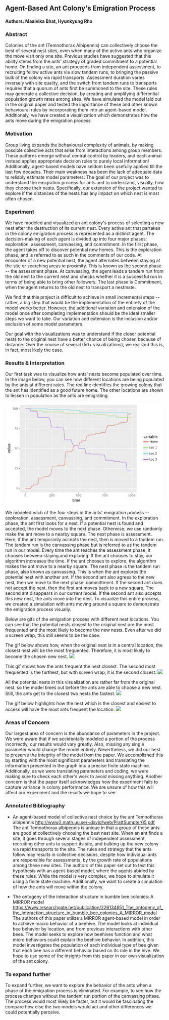 ## Agent-Based Ant Colony's Emigration Process
#### Authors: Maalvika Bhat, Hyunkyung Rho

### Abstract
Colonies of the ant (Temnothorax Albipennis) can collectively choose the best of several nest sites, even when many of the active ants who organize the move visit only one site. Previous studies have suggested that this ability stems from the ants’ strategy of graded commitment to a potential home. On finding a site, an ant proceeds from independent assessment, to recruiting fellow active ants via slow tandem runs, to bringing the passive bulk of the colony via rapid transports. Assessment duration varies inversely with site quality, and the switch from tandem runs to transports requires that a quorum of ants first be summoned to the site. These rules may generate a collective decision, by creating and amplifying differential population growth rates among sites. We have simulated the model laid out in the original paper and tested the importance of these and other known behavioural rules by incorporating them into an agent-based model. Additionaly, we have created a visualization which demonstrates how the ants move during the emigration process.

### Motivation 
Group living expands the behavioural complexity of animals, by making possible collective acts that arise from interactions among group members. These patterns emerge without central control by leaders, and each animal instead applies appropriate decision rules to purely local information! Additionally, agent-based models have seldom been usefully applied till the last few decades. Their main weakness has been the lack of adequate data to reliably estimate model parameters. The goal of our project was to understand the emigration process for ants and to understand, visually, how they choose their nests. Specifically, our extension of the project wanted to explore if the distances of the nests has any impact on which nest is most often chosen. 

### Experiment
We have modeled and visualized an ant colony's process of selecting a new nest after the destruction of its current nest. Every active ant that partakes in the colony emigration process is represented as a distinct agent. The decision-making of each agent is divided up into four major phases: exploration, assessment, canvassing, and commitment. In the first phase, the agent takes off to discover potential new homes. This is the exploration phase, and is referred to as such in the comments of our code. At encounter of a new potential nest, the agent alternates between staying at the site or searching areas in proximity. This is known as the second phase -- the assessment phase. At canvassing, the agent leads a tandem run from the old nest to the current nest and checks whether it is a successful run in terms of being able to bring other followers. The last phase is Commitment, when the agent returns to the old nest to transport a nestmate. 

We find that this  project is difficult to achieve in small incremental steps -- rather, a big step that would be the implementation of the entirety of the model works better. However, the additional variation and extension of the model once after completing implementation should be the ideal smaller steps we want to take. Our variation and extension is the inclusion and/or exclusion of some model parameters. 

Our goal with the visualizations was to understand if the closer potential nests to the original nest have a better chance of being chosen because of distance. Over the course of several (50+ visualizations), we realized this is, in fact, most likely the case. 

### Results & Interpretation
Our first task was to visualize how ants' nests become populated over time. In the image below, you can see how different locations are being populated by the ants at different rates. The red line identifies the growing colony that the ant has identified as a good future home. The other locations are shown to lessen in population as the ants are emigrating.

<img src="https://github.com/maalvikabhat/agent-based-ant-colony/blob/main/pictures/nest_population_over_time.png">

We modeled each of the four steps in the ants' emigration process -- exploration, assessment, canvassing, and commitment. In the exploration phase, the ant first looks for a nest. If a potential nest is found and accepted, the model moves to the next phase. Otherwise, we use randomly make the ant move to a nearby square. The next phase is assessment. Here, if the ant temporarily accepts the nest, then is moved to a tandem run. The tandem run is the canvassing phase but is referred to as the tandem run in our model. Every time the ant reaches the assessment phase, it chooses between staying and exploring. If the ant chooses to stay, our algorithm increases the time. If the ant chooses to explore, the algorithm makes the ant move to a nearby square. The nest phase is the tandem run phase, also known as canvassing. This is when the ant explores the potential nest with another ant. If the second ant also agrees to the new nest, then we move to the next phase: committment. If the second ant does not accept the nest, then the first ant moves back to a new square. The second ant disappears in our current model. If the second ant also accepts this new nest, the ants move into the nest. To visualize this entire process, we created a simulation with ants moving around a square to demonstrate the emigration process visually. 

Below are gifs of the emigration process with different nest locations. You can see that the potential nests closest to the original nest are the most frequented and the most likely to become the new nests. Even after we did a screen wrap, this still seems to be the case.

The gif below shows how, when the original nest is in a central location, the closest nest will be the most frequented. Therefore, it is most likely to become the chosen new nest.
<img src="https://github.com/maalvikabhat/agent-based-ant-colony/blob/main/pictures/gif2.GIF">

This gif shows how the ants frequent the nest closest. The second most frequented is the furthest, but with screen wrap, it is the second closest. 
<img src="https://github.com/maalvikabhat/agent-based-ant-colony/blob/main/pictures/gif1.GIF">

All the potential nests in this visualization are rather far from the original nest, so the model times out before the ants are able to choose a new nest. Still, the ants get to the closest two nests the fastest. 
<img src="https://github.com/maalvikabhat/agent-based-ant-colony/blob/main/pictures/gif3.GIF">

The gif below highlights how the nest which is the closest and easiest to access will have the most ants frequent the location. 
<img src="https://github.com/maalvikabhat/agent-based-ant-colony/blob/main/pictures/gif4.GIF">

### Areas of Concern
Our largest area of concern is the abundance of parameters in the project. We were aware that if we accidentally modeled a portion of the process incorrectly, our results would vary greatly. Also, missing any single parameter would change the model entirely. Nevertheless, we did our best to preserve the integrity of the model from the paper. We accomplished this by starting with the most significant parameters and translating the information presented in the graph into a precise finite state machine. Additionally, as we were translating parameters and coding, we were making sure to check each other's work to avoid missing anything. 
Another concern is that the paper itself acknowledges how the experiment fails to capture variance in colony performance. We are unsure of how this will affect our experiment and the results we hope to see. 

### Annotated Bibliography 
- An agent-based model of collective nest choice by the ant Temnothorax albipennis
http://www2.math.uu.se/~david/web/PrattSumpter05.pdf </br>
The ant Temnothorax albipennis is unique in that a group of these ants are good at collectively choosing the best nest site. When an ant finds a site, it goes through several stages of independent assessment, recruiting other ants to support its site, and bulking up the new colony via rapid transports to the site. The rules and strategy that the ants follow may results in collective decisions, despite how individual ants are responsible for assessments, by the growth rate of populations among these new sites. The authors of this paper set out to test this hypothesis with an agent-based model, where the agents abided by these rules. While the model is very complex, we hope to simulate it using a finite state machine. Additionally, we want to create a simulation of how the ants will move within the colony. 

- The ontogeny of the interaction structure in bumble bee colonies: A MIRROR model  
https://www.researchgate.net/publication/226134851_The_ontogeny_of_the_interaction_structure_in_bumble_bee_colonies_A_MIRROR_model </br>
The authors of this paper utilize a MIRROR agent-based model in order to achieve macro behavior of a beehive. The model looks at individual bee behavior by location, and from previous interactions with other bees. The model seeks to explore how beehives function and what micro behaviors could explain the beehive behavior. In addition, this model investigates the population of each individual type of bee given that each bee has a different behavior based on its role in the hive. We hope to use some of the insights from this paper in our own visualization of the ant colony.

### To expand further
To expand further, we want to explore the behavior of the ants when a phase of the emigration process is eliminated. For example, to see how the process changes without the tandem run portion of the canvassing phase. The process would most likely be faster, but it would be fascinating the compare how else the two models would act and other differences we could potentially perceive. 
